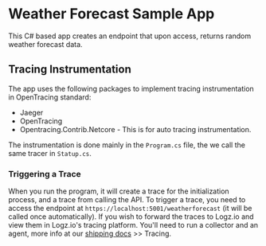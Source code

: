 # Weather Forecast Sample App

‏This C# based app creates an endpoint that upon access, returns random weather forecast data.

## Tracing Instrumentation

The app uses the following packages to implement tracing instrumentation in OpenTracing standard:
* Jaeger
* OpenTracing
* Opentracing.Contrib.Netcore - This is for auto tracing instrumentation.

The instrumentation is done mainly in the `Program.cs` file, the we call the same tracer in `Statup.cs`.

### Triggering a Trace
When you run the program, it will create a trace for the initialization process, and a trace from calling the API.
To trigger a trace, you need to access the endpoint at `https://localhost:5001/weatherforecast` (it will be called once automatically).
If you wish to forward the traces to Logz.io and view them in Logz.io's tracing platform. You'll need to run a collector and an agent, more info at our [shipping docs](https://docs.logz.io/shipping/) >> Tracing. 